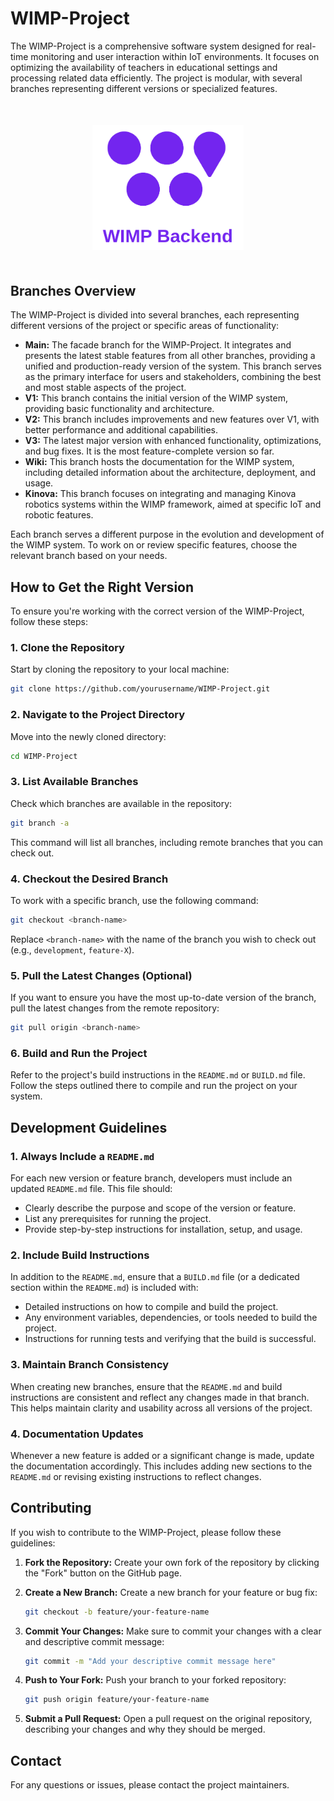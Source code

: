 # WIMP-Project

The WIMP-Project is a comprehensive software system designed for real-time monitoring and user interaction within IoT environments. It focuses on optimizing the availability of teachers in educational settings and processing related data efficiently. The project is modular, with several branches representing different versions or specialized features.

<p align="center" style="margin: 50px 0"> <img src="./ExpressNodeRed/static/wimp-backend.png" alt="WIMP Logo" style="height:200px; width:auto;"/> <p>

## Branches Overview

The WIMP-Project is divided into several branches, each representing different versions of the project or specific areas of functionality:

- **Main:** The facade branch for the WIMP-Project. It integrates and presents the latest stable features from all other branches, providing a unified and production-ready version of the system. This branch serves as the primary interface for users and stakeholders, combining the best and most stable aspects of the project.
- **V1:** This branch contains the initial version of the WIMP system, providing basic functionality and architecture.
- **V2:** This branch includes improvements and new features over V1, with better performance and additional capabilities.
- **V3:** The latest major version with enhanced functionality, optimizations, and bug fixes. It is the most feature-complete version so far.
- **Wiki:** This branch hosts the documentation for the WIMP system, including detailed information about the architecture, deployment, and usage.
- **Kinova:** This branch focuses on integrating and managing Kinova robotics systems within the WIMP framework, aimed at specific IoT and robotic features.

Each branch serves a different purpose in the evolution and development of the WIMP system. To work on or review specific features, choose the relevant branch based on your needs.


## How to Get the Right Version

To ensure you're working with the correct version of the WIMP-Project, follow these steps:

### 1. Clone the Repository

Start by cloning the repository to your local machine:

```bash
git clone https://github.com/yourusername/WIMP-Project.git
```

### 2. Navigate to the Project Directory

Move into the newly cloned directory:

```bash
cd WIMP-Project
```

### 3. List Available Branches

Check which branches are available in the repository:

```bash
git branch -a
```

This command will list all branches, including remote branches that you can check out.

### 4. Checkout the Desired Branch

To work with a specific branch, use the following command:

```bash
git checkout <branch-name>
```

Replace `<branch-name>` with the name of the branch you wish to check out (e.g., `development`, `feature-X`).

### 5. Pull the Latest Changes (Optional)

If you want to ensure you have the most up-to-date version of the branch, pull the latest changes from the remote repository:

```bash
git pull origin <branch-name>
```

### 6. Build and Run the Project

Refer to the project's build instructions in the `README.md` or `BUILD.md` file. Follow the steps outlined there to compile and run the project on your system.

## Development Guidelines

### 1. Always Include a `README.md`

For each new version or feature branch, developers must include an updated `README.md` file. This file should:

- Clearly describe the purpose and scope of the version or feature.
- List any prerequisites for running the project.
- Provide step-by-step instructions for installation, setup, and usage.

### 2. Include Build Instructions

In addition to the `README.md`, ensure that a `BUILD.md` file (or a dedicated section within the `README.md`) is included with:

- Detailed instructions on how to compile and build the project.
- Any environment variables, dependencies, or tools needed to build the project.
- Instructions for running tests and verifying that the build is successful.

### 3. Maintain Branch Consistency

When creating new branches, ensure that the `README.md` and build instructions are consistent and reflect any changes made in that branch. This helps maintain clarity and usability across all versions of the project.

### 4. Documentation Updates

Whenever a new feature is added or a significant change is made, update the documentation accordingly. This includes adding new sections to the `README.md` or revising existing instructions to reflect changes.

## Contributing

If you wish to contribute to the WIMP-Project, please follow these guidelines:

1. **Fork the Repository:**
   Create your own fork of the repository by clicking the "Fork" button on the GitHub page.

2. **Create a New Branch:**
   Create a new branch for your feature or bug fix:
   ```bash
   git checkout -b feature/your-feature-name
   ```

3. **Commit Your Changes:**
   Make sure to commit your changes with a clear and descriptive commit message:
   ```bash
   git commit -m "Add your descriptive commit message here"
   ```

4. **Push to Your Fork:**
   Push your branch to your forked repository:
   ```bash
   git push origin feature/your-feature-name
   ```

5. **Submit a Pull Request:**
   Open a pull request on the original repository, describing your changes and why they should be merged.


## Contact

For any questions or issues, please contact the project maintainers.
